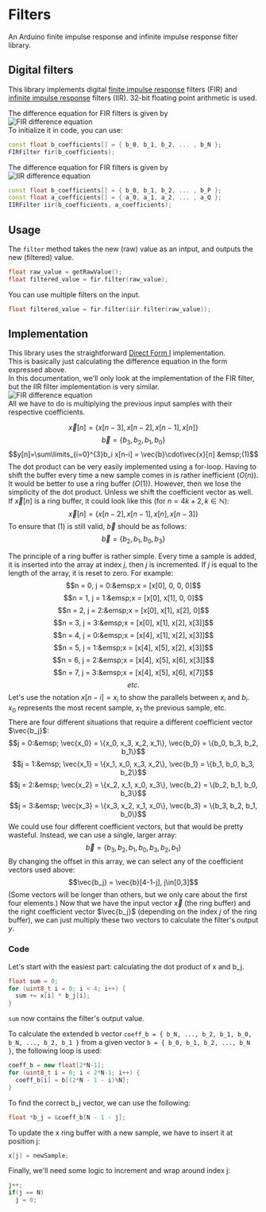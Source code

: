 # Filters
An Arduino finite impulse response and infinite impulse response filter library.

## Digital filters
This library implements digital [finite impulse response](https://en.wikipedia.org/wiki/Finite_impulse_response) filters (FIR) 
and [infinite impulse response](https://en.wikipedia.org/wiki/Infinite_impulse_response) filters (IIR). 
32-bit floating point arithmetic is used.

The difference equation for FIR filters is given by  
![FIR difference equation](https://wikimedia.org/api/rest_v1/media/math/render/svg/c43ba6c329a471401e87fe17c6130d801602ffdf)  
To initialize it in code, you can use:
```cpp
const float b_coefficients[] = { b_0, b_1, b_2, ... , b_N };
FIRFilter fir(b_coefficients);
```
The difference equation for FIR filters is given by  
![IIR difference equation](https://wikimedia.org/api/rest_v1/media/math/render/svg/bddf0360f955643eeedc46d9be4b8f2d4f4d288f)  
```cpp
const float b_coefficients[] = { b_0, b_1, b_2, ... , b_P };
const float a_coefficients[] = { a_0, a_1, a_2, ... , a_Q };
IIRFilter iir(b_coefficients, a_coefficients);
```

## Usage
The `filter` method takes the new (raw) value as an intput, and outputs the new (filtered) value.

```cpp
float raw_value = getRawValue();
float filtered_value = fir.filter(raw_value);
```
You can use multiple filters on the input.
```cpp
float filtered_value = fir.filter(iir.filter(raw_value));
```

## Implementation
This library uses the straightforward [Direct Form I](https://en.wikipedia.org/wiki/Digital_filter#Direct_form_I) implementation.  
This is basically just calculating the difference equation in the form expressed above.  
In this documentation, we'll only look at the implementation of the FIR filter, but the IIR filter implementation is very similar.  
![FIR difference equation](https://wikimedia.org/api/rest_v1/media/math/render/svg/c43ba6c329a471401e87fe17c6130d801602ffdf)  
All we have to do is multiplying the previous input samples with their respective coefficients. 

  $$\vec{x}[n] = \{x[n-3], x[n-2], x[n-1], x[n]\}$$
  $$\vec{b} = \{b_3, b_2, b_1, b_0\}$$
  $$y[n]=\sum\limits_{i=0}^{3}b_i x[n-i] = \vec{b}\cdot\vec{x}[n] &emsp;(1)$$ 
The dot product can be very easily implemented using a for-loop.
Having to shift the buffer every time a new sample comes in is rather inefficient ($O(n)$). It would be better to use a ring buffer ($O(1)$). However, then we lose the simplicity of the dot product. Unless we shift the coefficient vector as well. If $\vec{x}[n]$ is a ring buffer, it could look like this (for $n=4k+2, k\in\mathbb{N}$):
$$\vec{x}[n] = \{x[n-2], x[n-1], x[n], x[n-3]\}$$
To ensure that $(1)$ is still valid, $\vec{b}$ should be as follows:
$$\vec{b} = \{b_2, b_1, b_0, b_3\}$$

The principle of a ring buffer is rather simple. Every time a sample is added, it is inserted into the array at index $j$, then $j$ is incremented. If $j$ is equal to the length of the array, it is reset to zero.
For example:
$$n = 0, j = 0:&emsp;x = [x[0], 0, 0, 0]$$
$$n = 1, j = 1:&emsp;x = [x[0], x[1], 0, 0]$$
$$n = 2, j = 2:&emsp;x = [x[0], x[1], x[2], 0]$$
$$n = 3, j = 3:&emsp;x = [x[0], x[1], x[2], x[3]]$$
$$n = 4, j = 0:&emsp;x = [x[4], x[1], x[2], x[3]]$$
$$n = 5, j = 1:&emsp;x = [x[4], x[5], x[2], x[3]]$$
$$n = 6, j = 2:&emsp;x = [x[4], x[5], x[6], x[3]]$$
$$n = 7, j = 3:&emsp;x = [x[4], x[5], x[6], x[7]]$$
$$etc.$$ 
Let's use the notation $x[n-i] = x_i$ to show the parallels between $x_i$ and $b_i$. $x_0$ represents the most recent sample, $x_1$ the previous sample, etc.
$$$$
There are four different situations that require a different coefficient vector $\vec{b_j}$:
$$j = 0:&emsp; \vec{x_0} = \{x_0, x_3, x_2, x_1\}, \vec{b_0} = \{b_0, b_3, b_2, b_1\}$$
$$j = 1:&emsp; \vec{x_1} = \{x_1, x_0, x_3, x_2\}, \vec{b_1} = \{b_1, b_0, b_3, b_2\}$$
$$j = 2:&emsp; \vec{x_2} = \{x_2, x_1, x_0, x_3\}, \vec{b_2} = \{b_2, b_1, b_0, b_3\}$$
$$j = 3:&emsp; \vec{x_3} = \{x_3, x_2, x_1, x_0\}, \vec{b_3} = \{b_3, b_2, b_1, b_0\}$$
We could use four different coefficient vectors, but that would be pretty wasteful. Instead, we can use a single, larger array:
$$\vec{b}=\{b_3, b_2, b_1, b_0, b_3, b_2, b_1\}$$
By changing the offset in this array, we can select any of the coefficient vectors used above:
$$\vec{b_j} = \vec{b}[4-1-j], j\in[0,3]$$
(Some vectors will be longer than others, but we only care about the first four elements.)
Now that we have the input vector $\vec{x}$ (the ring buffer) and the right coefficient vector $\vec{b_j}$ (depending on the index $j$ of the ring buffer), we can just multiply these two vectors to calculate the filter's output $y$.

### Code
Let's start with the easiest part: calculating the dot product of x and b_j.
```cpp
float sum = 0;
for (uint8_t i = 0; i < 4; i++) {
  sum += x[i] * b_j[i];
}
```
`sum` now contains the filter's output value.  

To calculate the extended b vector `coeff_b = { b_N, ..., b_2, b_1, b_0, b_N, ..., b_2, b_1 }` from a given vector `b = { b_0, b_1, b_2, ..., b_N }`, the following loop is used:
```cpp
coeff_b = new float[2*N-1];
for (uint8_t i = 0; i < 2*N-1; i++) {
  coeff_b[i] = b[(2*N - 1 - i)%N];
} 
```
To find the correct b_j vector, we can use the following:
```cpp
float *b_j = &coeff_b[N - 1 - j];
```
To update the x ring buffer with a new sample, we have to insert it at position j:
```cpp
x[j] = newSample;
```
Finally, we'll need some logic to increment and wrap around index j:
```cpp
j++;
if(j == N)
  j = 0;
```
